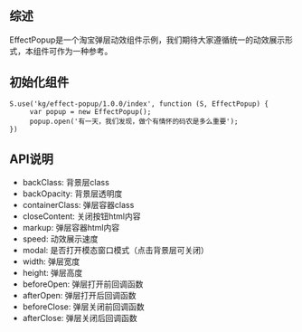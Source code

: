 ## 综述

EffectPopup是一个淘宝弹层动效组件示例，我们期待大家遵循统一的动效展示形式，本组件可作为一种参考。

## 初始化组件
		
    S.use('kg/effect-popup/1.0.0/index', function (S, EffectPopup) {
         var popup = new EffectPopup();
         popup.open('有一天，我们发现，做个有情怀的码农是多么重要');
    })

## API说明

* backClass: 背景层class
* backOpacity: 背景层透明度
* containerClass: 弹层容器class
* closeContent: 关闭按钮html内容
* markup: 弹层容器html内容
* speed: 动效展示速度
* modal: 是否打开模态窗口模式（点击背景层可关闭）
* width: 弹层宽度
* height: 弹层高度
* beforeOpen: 弹层打开前回调函数
* afterOpen: 弹层打开后回调函数
* beforeClose: 弹层关闭前回调函数
* afterClose: 弹层关闭后回调函数

